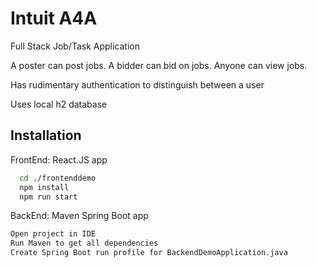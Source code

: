 
# Intuit A4A

Full Stack Job/Task Application

A poster can post jobs. A bidder can bid on jobs. Anyone can view jobs.

Has rudimentary authentication to distinguish between a user

Uses local h2 database




## Installation

FrontEnd: React.JS app

```bash
  cd ./frontenddemo
  npm install
  npm run start
```

BackEnd: Maven Spring Boot app
  ```bash
  Open project in IDE
  Run Maven to get all dependencies
  Create Spring Boot run profile for BackendDemoApplication.java
```